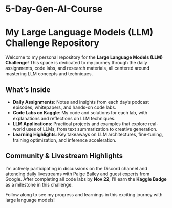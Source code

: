# 5-Day-Gen-AI-Course
# My Large Language Models (LLM) Challenge Repository

Welcome to my personal repository for the **Large Language Models (LLM) Challenge**! This space is dedicated to my journey through the daily assignments, code labs, and research materials, all centered around mastering LLM concepts and techniques. 

## What's Inside
- **Daily Assignments**: Notes and insights from each day’s podcast episodes, whitepapers, and hands-on code labs.
- **Code Labs on Kaggle**: My code and solutions for each lab, with explanations and reflections on LLM techniques.
- **LLM Applications**: Practical projects and examples that explore real-world uses of LLMs, from text summarization to creative generation.
- **Learning Highlights**: Key takeaways on LLM architectures, fine-tuning, training optimization, and inference acceleration.

## Community & Livestream Highlights
I’m actively participating in discussions on the Discord channel and attending daily livestreams with Paige Bailey and guest experts from Google. After completing all code labs by **Nov 22**, I’ll earn the **Kaggle Badge** as a milestone in this challenge.

Follow along to see my progress and learnings in this exciting journey with large language models!

